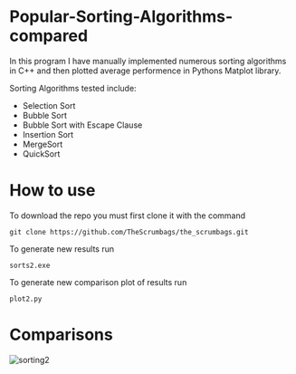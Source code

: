 # Popular-Sorting-Algorithms-compared
In this program I have manually implemented numerous sorting algorithms in C++ and then plotted average performence in Pythons Matplot library.

Sorting Algorithms tested include:
- Selection Sort
- Bubble Sort
- Bubble Sort with Escape Clause 
- Insertion Sort
- MergeSort
- QuickSort

# How to use
To download the repo you must first clone it with the command
```
git clone https://github.com/TheScrumbags/the_scrumbags.git
```

To generate new results run
```
sorts2.exe
```

To generate new comparison plot of results run
```
plot2.py
```

# Comparisons
![sorting2](https://user-images.githubusercontent.com/93909209/203313854-30bcfa89-4376-4a00-9dc0-09ec4fbae404.png)
